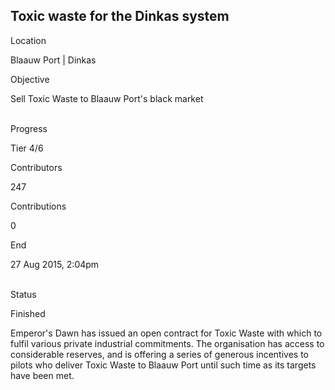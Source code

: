 ## Toxic waste for the Dinkas system

Location

Blaauw Port \| Dinkas

Objective

Sell Toxic Waste to Blaauw Port\'s black market

\
Progress

Tier 4/6

Contributors

247

Contributions

0

End

27 Aug 2015, 2:04pm

\
Status

Finished

Emperor\'s Dawn has issued an open contract for Toxic Waste with which
to fulfil various private industrial commitments. The organisation has
access to considerable reserves, and is offering a series of generous
incentives to pilots who deliver Toxic Waste to Blaauw Port until such
time as its targets have been met.
